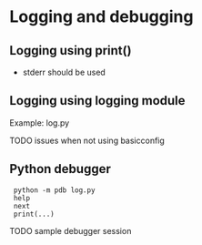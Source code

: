 # Logging and debugging

## Logging using print()

  * stderr should be used

## Logging using logging module

Example: log.py

TODO issues when not using basicconfig

## Python debugger

     python -m pdb log.py
     help
     next
     print(...)

TODO sample debugger session
